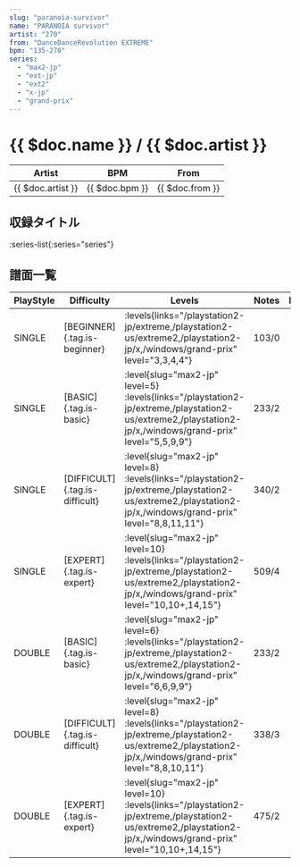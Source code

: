 ```yaml
---
slug: "paranoia-survivor"
name: "PARANOIA survivor"
artist: "270"
from: "DanceDanceRevolution EXTREME"
bpm: "135-270"
series:
  - "max2-jp"
  - "ext-jp"
  - "ext2"
  - "x-jp"
  - "grand-prix"
---
```


# {{ $doc.name }} / {{ $doc.artist }}

|Artist|BPM|From|
|------|---|----|
|{{ $doc.artist }}|{{ $doc.bpm }}|{{ $doc.from }}|

## 収録タイトル

:series-list{:series="series"}

## 譜面一覧

|PlayStyle|Difficulty|Levels|Notes|Movie|
|---------|----------|------|-----|-----|
|SINGLE|[BEGINNER]{.tag.is-beginner}| :levels{links="/playstation2-jp/extreme,/playstation2-us/extreme2,/playstation2-jp/x,/windows/grand-prix" level="3,3,4,4"}|103/0||
|SINGLE|[BASIC]{.tag.is-basic}|<div class="field is-grouped is-grouped-multiline"> :level{slug="max2-jp" level=5}  :levels{links="/playstation2-jp/extreme,/playstation2-us/extreme2,/playstation2-jp/x,/windows/grand-prix" level="5,5,9,9"}</div>|233/2||
|SINGLE|[DIFFICULT]{.tag.is-difficult}|<div class="field is-grouped is-grouped-multiline"> :level{slug="max2-jp" level=8}  :levels{links="/playstation2-jp/extreme,/playstation2-us/extreme2,/playstation2-jp/x,/windows/grand-prix" level="8,8,11,11"}</div>|340/2||
|SINGLE|[EXPERT]{.tag.is-expert}|<div class="field is-grouped is-grouped-multiline"> :level{slug="max2-jp" level=10}  :levels{links="/playstation2-jp/extreme,/playstation2-us/extreme2,/playstation2-jp/x,/windows/grand-prix" level="10,10+,14,15"}</div>|509/4||
|DOUBLE|[BASIC]{.tag.is-basic}|<div class="field is-grouped is-grouped-multiline"> :level{slug="max2-jp" level=6}  :levels{links="/playstation2-jp/extreme,/playstation2-us/extreme2,/playstation2-jp/x,/windows/grand-prix" level="6,6,9,9"}</div>|233/2||
|DOUBLE|[DIFFICULT]{.tag.is-difficult}|<div class="field is-grouped is-grouped-multiline"> :level{slug="max2-jp" level=8}  :levels{links="/playstation2-jp/extreme,/playstation2-us/extreme2,/playstation2-jp/x,/windows/grand-prix" level="8,8,10,11"}</div>|338/3||
|DOUBLE|[EXPERT]{.tag.is-expert}|<div class="field is-grouped is-grouped-multiline"> :level{slug="max2-jp" level=10}  :levels{links="/playstation2-jp/extreme,/playstation2-us/extreme2,/playstation2-jp/x,/windows/grand-prix" level="10,10+,14,15"}</div>|475/2||
